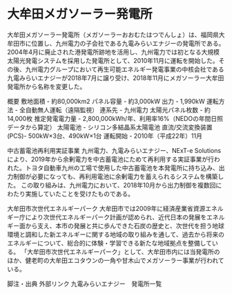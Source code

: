 # 大牟田メガソーラー発電所

大牟田メガソーラー発電所（メガソーラーおおむたはつでんしょ）は、福岡県大牟田市に位置し、九州電力の子会社である九電みらいエナジーの発電所である。
2004年4月に廃止された港発電所跡地を活用し、九州電力では初となる大規模太陽光発電システムを採用した発電所として、2010年11月に運転を開始した。その後、九州電力グループにおいて再生可能エネルギー発電事業の中核会社である九電みらいエナジーが2018年7月に譲り受け、2018年11月にメガソーラー大牟田発電所から名称を変更した。

概要
敷地面積 - 約80,000km2
パネル容量 - 約3,000kW
出力 - 1,990kW
運転方法 - 全自動無人運転（遠隔監視）
連系先 - 九州電力
太陽光パネル枚数 - 約14,000枚
推定発電電力量 - 2,800,000kWh/年、利用率16%（NEDOの年間日照データから算定）
太陽電池 - シリコン多結晶系太陽電池
直流/交流変換装置 (PCS)- 500kW×3台、490kW×1台
運転開始 - 2010年（平成22年）11月

中古蓄電池再利用実証事業
九州電力、九電みらいエナジー、NExT-e Solutionsにより、2019年から余剰電力を中古蓄電池にためて再利用する実証事業が行われた。トヨタ自動車九州の工場で使用した中古蓄電池を本発電所に持ち込み、出力制御が必要になっても、再利用電池に余剰電力を蓄えられるシステムを構築した。
この取り組みは、九州電力において、2018年10月から出力制御を複数回にわたり実施していたことを受けたものである。

大牟田市次世代エネルギーパーク
大牟田市では2009年に経済産業省資源エネルギー庁により次世代エネルギーパーク計画が認められ、近代日本の発展をエネルギー面から支え、本市の発展と共に歩んできた石炭の歴史と、次世代を担う地球環境と調和した新エネルギーに関する地域の取り組みを通して、過去から将来のエネルギーについて、総合的に体験・学習できる新たな地域拠点を整備している。
「大牟田市次世代エネルギーパーク」として、大牟田市内には当発電所のほか、健老町の大牟田エコタウンの一角や甘木山でメガソーラー事業が行われている。

脚注・出典
外部リンク
九電みらいエナジー　発電所一覧